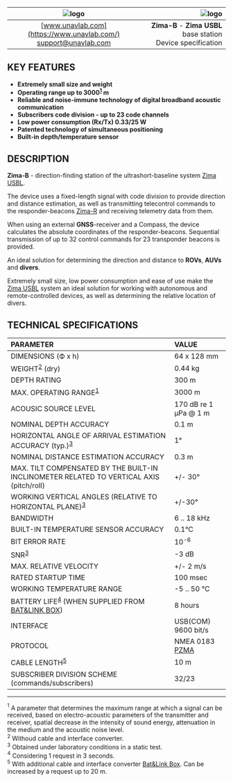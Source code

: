 | ![logo](https://ucnl.github.io/documentation/sm_logo.png) | ![logo](https://ucnl.github.io/documentation/def_zima_b_ant.png) |
| :---: | ---: |
| [www.unavlab.com](https://www.unavlab.com/) <br/> [support@unavlab.com](mailto:support@unavlab.com) | **Zima-B** - **Zima USBL** base station <br/> Device specification |

## KEY FEATURES

* **Extremely small size and weight**
* **Operating range up to 3000<sup>[1](#footnote1)</sup> m**
* **Reliable and noise-immune technology of digital broadband acoustic communication**
* **Subscribers code division - up to 23 code channels**
* **Low power consumption (Rx/Tx) 0.33/25 W**
* **Patented technology of simultaneous positioning**
* **Built-in depth/temperature sensor**

## DESCRIPTION

**Zima-B** - direction-finding station of the ultrashort-baseline system [Zima USBL](Zima_DataBrief_en.md).

The device uses a fixed-length signal with code division to provide direction and distance estimation, as well as transmitting telecontrol 
commands to the responder-beacons [Zima-R](Zima_R_Specification_en.md) and receiving telemetry data from them.

When using an external **GNSS**-receiver  and a Compass, the device calculates the absolute coordinates of the responder-beacons.
Sequential transmission of up to 32 control commands for 23 transponder beacons is provided.
 
An ideal solution for determining the direction and distance to **ROVs**, **AUVs** and **divers**.

Extremely small size, low power consumption and ease of use make the [Zima USBL](Zima_DataBrief_en.md) system an ideal solution for 
working with autonomous and remote-controlled devices, as well as determining the relative location of divers.

<div style="page-break-after: always;"></div>

## TECHNICAL SPECIFICATIONS

| PARAMETER | VALUE |
| :--- | :--- |
| DIMENSIONS (Ф х h) | 64 х 128 mm |
| WEIGHT<sup>[2](#footnote2)</sup> (dry) | 0.44 kg |
| DEPTH RATING | 300 m |
| MAX. OPERATING RANGE<sup>[1](#footnote1)</sup> |	3000 m |
| ACOUSIC SOURCE LEVEL |	170 dB re 1 μPa @ 1 m |
| NOMINAL DEPTH ACCURACY | 0.1 m |
| HORIZONTAL ANGLE OF ARRIVAL ESTIMATION ACCURACY (typ.)<sup>[3](#footnote3)</sup> | 1° |
| NOMINAL DISTANCE ESTIMATION ACCURACY | 0.3 m |
| MAX. TILT COMPENSATED BY THE BUILT-IN INCLINOMETER RELATED TO VERTICAL AXIS (pitch/roll) | +/- 30° |
| WORKING VERTICAL ANGLES (RELATIVE TO HORIZONTAL PLANE)<sup>[3](#footnote3)</sup> | +/-30° |
| BANDWIDTH | 6 .. 18 kHz |
| BUILT-IN TEMPERATURE SENSOR ACCURACY | 0.1°С |
| BIT ERROR RATE | 10<sup>-6</sup> |
| SNR<sup>[3](#footnote3)</sup> | -3 dB |
| MAX. RELATIVE VELOCITY | +/- 2 m/s |
| RATED STARTUP TIME | 100 msec |
| WORKING TEMPERATURE RANGE | -5 .. 50 °C |
| BATTERY LIFE<sup>[4](#footnote4)</sup> (WHEN SUPPLIED FROM [BAT&LINK BOX](Bat_n_link_box_Specification_en.md)) | 8 hours |
| INTERFACE | USB(COM) 9600 bit/s |
| PROTOCOL | NMEA 0183 [PZMA](Zima_Protocol_Specification_en.md) |
| CABLE LENGTH<sup>[5](#footnote5)</sup> | 10 m |
| SUBSCRIBER DIVISION SCHEME (commands/subscribers) | 32/23 |
  
________________
<a name="footnote1"><sup>1</sup></a> A parameter that determines the maximum range at which a signal can be received, based on electro-acoustic parameters of the transmitter and receiver, spatial decrease in the intensity of sound energy, attenuation in the medium and the acoustic noise level.  
<a name="footnote2"><sup>2</sup></a> Withoud cable and interface converter.  
<a name="footnote3"><sup>3</sup></a> Obtained under laboratory conditions in a static test.  
<a name="footnote4"><sup>4</sup></a> Considering 1 request in 3 seconds.  
<a name="footnote5"><sup>5</sup></a> With additional cable and interface converter [Bat&Link Box](Bat_n_link_box_Specification_en.md). Can be increased by a request up to 20 m.  

